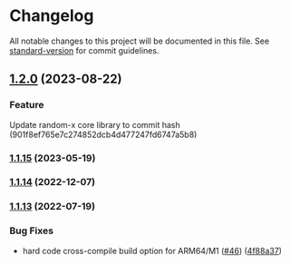 # Changelog

All notable changes to this project will be documented in this file. See [standard-version](https://github.com/conventional-changelog/standard-version) for commit guidelines.

## [1.2.0](https://github.com/tari-project/randomx-rs/compare/v1.1.15...v1.2.0) (2023-08-22)
### Feature

Update random-x core library to commit hash (901f8ef765e7c274852dcb4d477247fd6747a5b8)

### [1.1.15](https://github.com/tari-project/randomx-rs/compare/v1.1.14...v1.1.15) (2023-05-19)

### [1.1.14](https://github.com/tari-project/randomx-rs/compare/v1.1.13...v1.1.14) (2022-12-07)

### [1.1.13](https://github.com/tari-project/randomx-rs/compare/v1.1.12...v1.1.13) (2022-07-19)


### Bug Fixes

* hard code cross-compile build option for ARM64/M1 ([#46](https://github.com/tari-project/randomx-rs/issues/46)) ([4f88a37](https://github.com/tari-project/randomx-rs/commit/4f88a37f41d4ab5b5a8fe95f8653104dea8e045d))
